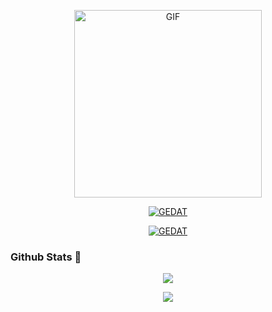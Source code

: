 <p align="center">
<img src="https://media.giphy.com/media/5WAdRevloGjuw/giphy.gif" alt="GIF" width="300" height="300"/>
</p>

</p>
<p align="center">
<a href="#"><img title="GEDAT" src="https://img.shields.io/badge/GEDAT-green?colorA=%23ff0000&colorB=%23017e40&style=for-the-badge"></a>
</p>
<p align="center">
<a href="https://github.com/gedat15"><img title="GEDAT" src="https://img.shields.io/badge/Author-GEDAT-red.svg?style=for-the-badge&logo=github"></a>
</p>
<p align="center">
</p>
</div>


### Github Stats 🚀

<p align="center"><a href="https://github.com/zeeoneofc"><img src="https://github-readme-stats.vercel.app/api?username=gedat15&show_icons=true&theme=radical"></a></p>
<p align="center"><a href="https://github.com/zeeoneofc"><img src="https://github-readme-stats.vercel.app/api/top-langs/?username=gedat15&theme=radical&layout=compact"></a></p> 
